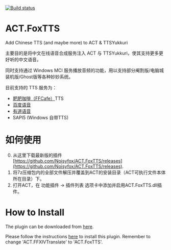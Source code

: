 [![Build status](https://ci.appveyor.com/api/projects/status/e4b7hytb4rjyvkgy/branch/master?svg=true)](https://ci.appveyor.com/project/Noisyfox/act-foxtts/branch/master)

# ACT.FoxTTS
Add Chinese TTS (and maybe more) to ACT &amp; TTSYukkuri

主要目的是将中文在线语音合成服务注入 ACT 与 TTSYukkuri，使其支持更多更好听的中文语音。

同时支持通过 Windows MCI 服务播放音频的功能，用以支持部分阉割版/电脑城装机版/Ghost版等各种妙妙系统。

目前支持的 TTS 服务为：
- [肥肥咖啡（FFCafe）](https://ffcafe.org/)TTS
- [百度语音](http://yuyin.baidu.com/tts)
- [有道语音](https://ai.youdao.com/product-tts.s)
- SAPI5 (Windows 自带TTS)

# 如何使用
0. 从这里下载最新版的插件 [https://github.com/Noisyfox/ACT.FoxTTS/releases](https://github.com/Noisyfox/ACT.FoxTTS/releases).
1. 将7z压缩包内的全部文件解压并覆盖到ACT的安装目录（ACT可执行文件本体所在目录）下。
2. 打开ACT，在 功能插件 -> 插件列表 选项卡中添加并启用ACT.FoxTTS.dll插件。

# How to Install

The plugin can be downloaded from [here](https://github.com/Noisyfox/ACT.FoxTTS/releases).

Please follow the instructions [here](https://github.com/Noisyfox/ACT.FFXIVTranslate/wiki/How-to-Install-&-Change-Plugin-Language) to install this plugin. Remember to change 'ACT.FFXIVTranslate' to 'ACT.FoxTTS'.
